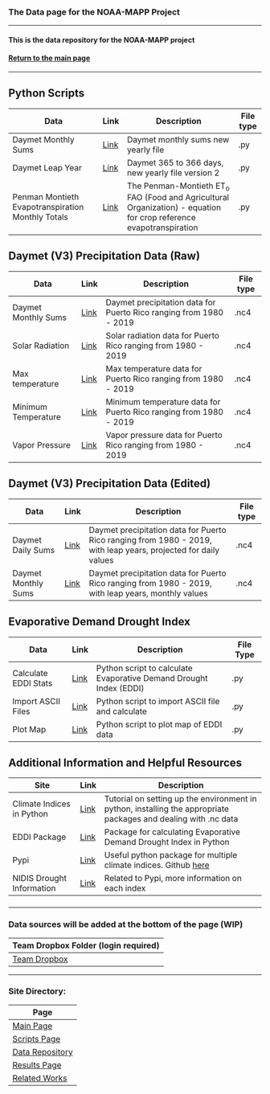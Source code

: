 ### The Data page for the NOAA-MAPP Project
---
#### This is the data repository for the NOAA-MAPP project
#### [Return to the main page](/index.md)
---


###
Python Scripts
---

| Data | Link | Description | File type |
| --- | --- | --- | --- |
| Daymet Monthly Sums | [Link](https://www.dropbox.com/s/zeau7z3lm288ef7/daymet_monthlysums_newyearlyfile.py?dl=0) | Daymet monthly sums new yearly file | .py |
| Daymet Leap Year | [Link](https://www.dropbox.com/s/3h4awvjhx3jcg96/daymetleap365_to_366_newyearlyfile_v2.py?dl=0) | Daymet 365 to 366 days, new yearly file version 2 | .py |
| Penman Montieth Evapotranspiration Monthly Totals | [Link](https://www.dropbox.com/s/n9ulipc00oek8v9/ETo_FAO_PenmanMonteith_montly_climatology_Final.py?dl=0) | The Penman-Montieth ET<sub>o</sub> FAO (Food and Agricultural Organization) - equation for crop reference evapotranspiration  | .py |

###
Daymet (V3) Precipitation Data (Raw) 
---

| Data | Link | Description | File type |
| --- | --- | --- | --- |
| Daymet Monthly Sums | [Link](https://www.dropbox.com/sh/vbnxzmk90iidnhm/AABE_799urx71xU_acC4kzbja?dl=0) | Daymet precipitation data for Puerto Rico ranging from 1980 - 2019 | .nc4 |
| Solar Radiation | [Link](https://www.dropbox.com/sh/ysljbaz7627odyd/AADEc5F4c8Rrbyx0w--_581Ma?dl=0) | Solar radiation data for Puerto Rico ranging from 1980 - 2019 | .nc4 |
| Max temperature | [Link](https://www.dropbox.com/sh/ao8spimeer11glg/AACuzRdu99F_EDlSjeQ0w2tUa?dl=0) | Max temperature data for Puerto Rico ranging from 1980 - 2019 | .nc4 |
| Minimum Temperature | [Link](https://www.dropbox.com/sh/ao8spimeer11glg/AACuzRdu99F_EDlSjeQ0w2tUa?dl=0) | Minimum temperature data for Puerto Rico ranging from 1980 - 2019 | .nc4 |
| Vapor Pressure | [Link](https://www.dropbox.com/sh/3n4h914ahtax1rw/AABURUvjJwA7cdsYLsGPVc_Ua?dl=0) | Vapor pressure data for Puerto Rico ranging from 1980 - 2019 | .nc4 |


###
Daymet (V3) Precipitation Data (Edited) 
---

| Data | Link | Description | File type |
| --- | --- | --- | --- |
| Daymet Daily Sums | [Link](https://www.dropbox.com/s/zb2qhp8z59mdf40/daymet_v3_prcp_1980-2019_w366dayLeapYr_LtLnTm_wProj_daily_puertorico.nc4?dl=0) | Daymet precipitation data for Puerto Rico ranging from 1980 - 2019, with leap years, projected for daily values | .nc4 |
| Daymet Monthly Sums | [Link](https://www.dropbox.com/s/z6h79prjzqvf3z9/daymet_v3_prcp_1980-2019_w366dayLeapYr_LtLnTm_wProj_monTots_puertorico_v2.nc4?dl=0) | Daymet precipitation data for Puerto Rico ranging from 1980 - 2019, with leap years, monthly values | .nc4 |


###
Evaporative Demand Drought Index
---

|Data | Link | Description | File Type |
| --- | --- | --- | --- |
| Calculate EDDI Stats | [Link](https://www.dropbox.com/s/40bw46xlmndmwkb/calc_EDDI_stats_climo.py?dl=0) | Python script to calculate Evaporative Demand Drought Index (EDDI) | .py |
| Import ASCII Files | [Link](https://www.dropbox.com/s/a43mpmimxrlxxe1/eddi_import_ascii_calculate.py?dl=0) | Python script to import ASCII file and calculate | .py | 
| Plot Map | [Link](https://www.dropbox.com/s/qdxitxoe1ydw4kb/eddi_plotmap.py?dl=0) | Python script to plot map of EDDI data | .py |

###
Additional Information and Helpful Resources
---

| Site | Link | Description | 
| --- | --- | --- |
| Climate Indices in Python | [Link](https://climate-indices.readthedocs.io/en/latest/) | Tutorial on setting up the environment in python, installing the appropriate packages and dealing with .nc data | 
| EDDI Package | [Link](https://github.com/WSWUP/evaporative-demand-drought-index) | Package for calculating Evaporative Demand Drought Index in Python |
| Pypi | [Link](https://pypi.org/project/climate-indices/) | Useful python package for multiple climate indices. Github [here](https://github.com/monocongo/climate_indices/tree/master/src/climate_indices) |
| NIDIS Drought Information | [Link](https://www.drought.gov/data-maps-tools/climate-and-drought-indices-python-spi-spei-pet) | Related to Pypi, more information on each index |

###
---
### Data sources will be added at the bottom of the page (WIP)
| Team Dropbox Folder (login required)
| --- |
| [Team Dropbox](https://www.dropbox.com/sh/rebnh5atu8uown1/AAAy1heflMWmfQtx1yk7BRq2a?dl=0) |

---

### Site Directory:

| Page | 
| --- |
| [Main Page](/index.md) |
| [Scripts Page](/script_page.md) |
| [Data Repository](/data_page.md) |
| [Results Page](/results_page.md) | 
| [Related Works](/related_works.md) |
